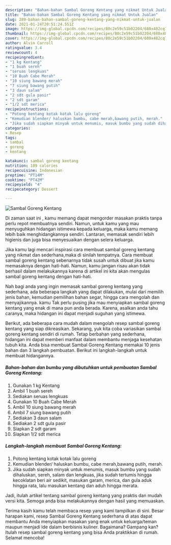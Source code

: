 ```yaml
---
description: "Bahan-bahan Sambal Goreng Kentang yang nikmat Untuk Jualan"
title: "Bahan-bahan Sambal Goreng Kentang yang nikmat Untuk Jualan"
slug: 289-bahan-bahan-sambal-goreng-kentang-yang-nikmat-untuk-jualan
date: 2021-01-24T20:51:24.551Z
image: https://img-global.cpcdn.com/recipes/80c2e59c51b02204/680x482cq70/sambal-goreng-kentang-foto-resep-utama.jpg
thumbnail: https://img-global.cpcdn.com/recipes/80c2e59c51b02204/680x482cq70/sambal-goreng-kentang-foto-resep-utama.jpg
cover: https://img-global.cpcdn.com/recipes/80c2e59c51b02204/680x482cq70/sambal-goreng-kentang-foto-resep-utama.jpg
author: Alvin Carroll
ratingvalue: 3.4
reviewcount: 4
recipeingredient:
- "1 kg Kentang"
- "1 buah sereh"
- "seruas lengkuas"
- "10 Buah Cabe Merah"
- "10 siung bawang merah"
- "7 siung bawang putih"
- "3 daun salam"
- "2 sdt gula pasir"
- "2 sdt garam"
- "1/2 sdt merica"
recipeinstructions:
- "Potong kentang kotak kotak lalu goreng"
- "Kemudian blender/ haluskan bumbu, cabe merah,bawang putih, merah."
- "Jika sudah siapkan minyak untuk menumis, masuk bumbu yang sudah dihaluskan, sereh, salam dan lengkuas, jika sudah tertumis hingga kecoklatan beri air sedikit, masukan garam, merica, dan gula aduk hingga rata, lalu masukan kentang dan aduh hingga merata."
categories:
- Resep
tags:
- sambal
- goreng
- kentang

katakunci: sambal goreng kentang 
nutrition: 189 calories
recipecuisine: Indonesian
preptime: "PT14M"
cooktime: "PT42M"
recipeyield: "4"
recipecategory: Dessert

---
```



![Sambal Goreng Kentang](https://img-global.cpcdn.com/recipes/80c2e59c51b02204/680x482cq70/sambal-goreng-kentang-foto-resep-utama.jpg)

Di zaman  saat ini , kamu memang dapat mengorder masakan praktis tanpa perlu repot membuatnya sendiri. Namun, untuk kamu yang mau menyuguhkan hidangan istimewa kepada keluarga, maka kamu memang lebih baik menghidangkannya sendiri. Lantaran, memasak sendiri lebih higienis dan juga bisa menyesuaikan dengan selera keluarga.

Jika kamu lagi mencari inspirasi cara membuat sambal goreng kentang yang nikmat dan sederhana,maka di sinilah tempatnya. Cara membuat sambal goreng kentang  sebenarnya tidak susah untuk dibuat jika kamu memasaknya dengan hati-hati. Namun, kamu jangan risau akan tidak berhasil dalam melakukannya 
karena di artikel ini kita akan mengulas sambal goreng kentang dengan hati-hati.  



Nah bagi anda yang ingin memasak sambal goreng kentang yang sederhana, ada beberapa langkah yang dapat dilakukan, mulai dari memilih jenis bahan, kemudian pemilihan bahan segar, hingga cara mengolah dan menyajikannya. kamu Tak perlu pusing jika mau menyiapkan sambal goreng kentang yang enak di mana pun anda berada. Karena, asalkan anda  tahu caranya, maka hidangan ini dapat menjadi suguhan yang istimewa.

Berikut, ada beberapa cara mudah dalam mengolah resep sambal goreng kentang yang siap dikreasikan. Sekarang, yuk kita coba variasikan sambal goreng kentang sendiri di rumah. Tetap berbahan yang sederhana, hidangan ini dapat memberi manfaat dalam membantu menjaga kesehatan tubuh kita. Anda bisa membuat Sambal Goreng Kentang memakai 10 jenis bahan dan 3 langkah pembuatan. Berikut ini langkah-langkah untuk membuat hidangannya.

<!--inarticleads1-->

##### Bahan-bahan dan bumbu yang dibutuhkan untuk pembuatan Sambal Goreng Kentang:

1. Gunakan 1 kg Kentang
1. Ambil 1 buah sereh
1. Sediakan seruas lengkuas
1. Gunakan 10 Buah Cabe Merah
1. Ambil 10 siung bawang merah
1. Ambil 7 siung bawang putih
1. Sediakan 3 daun salam
1. Sediakan 2 sdt gula pasir
1. Siapkan 2 sdt garam
1. Siapkan 1/2 sdt merica




<!--inarticleads2-->

##### Langkah-langkah membuat Sambal Goreng Kentang:

1. Potong kentang kotak kotak lalu goreng
1. Kemudian blender/ haluskan bumbu, cabe merah,bawang putih, merah.
1. Jika sudah siapkan minyak untuk menumis, masuk bumbu yang sudah dihaluskan, sereh, salam dan lengkuas, jika sudah tertumis hingga kecoklatan beri air sedikit, masukan garam, merica, dan gula aduk hingga rata, lalu masukan kentang dan aduh hingga merata.




Jadi, itulah artikel tentang  sambal goreng kentang  yang praktis dan mudah versi kita. Semoga anda bisa melakukannya dengan hasil yang memuaskan. 

Terima kasih kamu telah membaca resep yang kami tampilkan di sini. Besar harapan kami, resep  Sambal Goreng Kentang sederhana di atas dapat membantu Anda menyiapkan masakan yang enak untuk keluarga/teman maupun menjadi ide dalam berbisnis kuliner. Bagaimana? Gampang kan? Itulah resep sambal goreng kentang yang bisa Anda praktikkan di rumah. Selamat mencoba!


